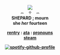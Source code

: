 <div align='center'> 
 <img src='https://i.pinimg.com/originals/13/21/26/132126b549f405974b3cb793976d959d.gif'

   <br>ꕀ⠀ ♱⠀ ꕀ<br>
<b>SHEPARD ; mourn <br>
   she <i> her</i>  <b>fourteen</b>

 
 <a href="https://rentry.co/artoriasdotcom">rentry</a> : <a href="https://mourn.atabook.org">ata</a> : <a href="https://en.pronouns.page/@wolfknight">pronouns</a>
<br><a href="https://steamcommunity.com/profiles/76561199478007567/">steam</a><br>

<a>[![spotify-github-profile](https://spotify-github-profile.kittinanx.com/api/view?uid=4c896szxutrf5al0jz5t36o0j&cover_image=true&theme=natemoo-re&show_offline=false&background_color=121212&interchange=false&bar_color=839295&bar_color_cover=false)](https://github.com/kittinan/spotify-github-profile)</a>


